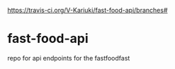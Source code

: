 https://travis-ci.org/V-Kariuki/fast-food-api/branches#
# fast-food-api
repo for api endpoints for the fastfoodfast
